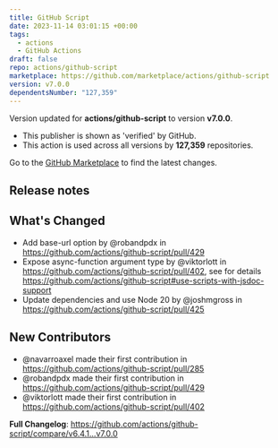```yaml
---
title: GitHub Script
date: 2023-11-14 03:01:15 +00:00
tags:
  - actions
  - GitHub Actions
draft: false
repo: actions/github-script
marketplace: https://github.com/marketplace/actions/github-script
version: v7.0.0
dependentsNumber: "127,359"
---
```



Version updated for **actions/github-script** to version **v7.0.0**.
- This publisher is shown as 'verified' by GitHub.
- This action is used across all versions by **127,359** repositories.

Go to the [GitHub Marketplace](https://github.com/marketplace/actions/github-script) to find the latest changes.

## Release notes

## What's Changed
* Add base-url option by @robandpdx in https://github.com/actions/github-script/pull/429
* Expose async-function argument type by @viktorlott in https://github.com/actions/github-script/pull/402, see for details https://github.com/actions/github-script#use-scripts-with-jsdoc-support
* Update dependencies and use Node 20 by @joshmgross in https://github.com/actions/github-script/pull/425

## New Contributors
* @navarroaxel made their first contribution in https://github.com/actions/github-script/pull/285
* @robandpdx made their first contribution in https://github.com/actions/github-script/pull/429
* @viktorlott made their first contribution in https://github.com/actions/github-script/pull/402

**Full Changelog**: https://github.com/actions/github-script/compare/v6.4.1...v7.0.0
